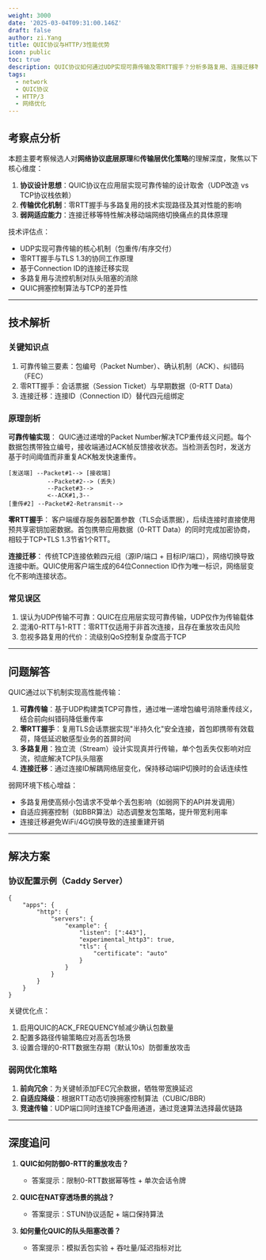 ```yaml
---
weight: 3000
date: '2025-03-04T09:31:00.146Z'
draft: false
author: zi.Yang
title: QUIC协议与HTTP/3性能优势
icon: public
toc: true
description: QUIC协议如何通过UDP实现可靠传输及零RTT握手？分析多路复用、连接迁移等特性对HTTP/3在弱网环境下性能提升的具体贡献。
tags:
  - network
  - QUIC协议
  - HTTP/3
  - 网络优化
---
```


## 考察点分析

本题主要考察候选人对**网络协议底层原理**和**传输层优化策略**的理解深度，聚焦以下核心维度：

1. **协议设计思想**：QUIC协议在应用层实现可靠传输的设计取舍（UDP改造 vs TCP协议栈依赖）
2. **传输优化机制**：零RTT握手与多路复用的技术实现路径及其对性能的影响
3. **弱网适应能力**：连接迁移等特性解决移动端网络切换痛点的具体原理

技术评估点：

- UDP实现可靠传输的核心机制（包重传/有序交付）
- 零RTT握手与TLS 1.3的协同工作原理
- 基于Connection ID的连接迁移实现
- 多路复用与流控机制对队头阻塞的消除
- QUIC拥塞控制算法与TCP的差异性

---

## 技术解析

### 关键知识点

1. 可靠传输三要素：包编号（Packet Number）、确认机制（ACK）、纠错码（FEC）
2. 零RTT握手：会话票据（Session Ticket）与早期数据（0-RTT Data）
3. 连接迁移：连接ID（Connection ID）替代四元组绑定

### 原理剖析

**可靠传输实现**：
QUIC通过递增的Packet Number解决TCP重传歧义问题。每个数据包携带独立编号，接收端通过ACK帧反馈接收状态。当检测丢包时，发送方基于时间阈值而非重复ACK触发快速重传。

```text
[发送端] --Packet#1--> [接收端]
           --Packet#2--> (丢失)
           --Packet#3--> 
           <--ACK#1,3-- 
[重传#2] --Packet#2-Retransmit-->
```

**零RTT握手**：
客户端缓存服务器配置参数（TLS会话票据），后续连接时直接使用预共享密钥加密数据。首包携带应用数据（0-RTT Data）的同时完成加密协商，相较于TCP+TLS 1.3节省1个RTT。

**连接迁移**：
传统TCP连接依赖四元组（源IP/端口 + 目标IP/端口），网络切换导致连接中断。QUIC使用客户端生成的64位Connection ID作为唯一标识，网络层变化不影响连接状态。

### 常见误区

1. 误认为UDP传输不可靠：QUIC在应用层实现可靠传输，UDP仅作为传输载体
2. 混淆0-RTT与1-RTT：零RTT仅适用于非首次连接，且存在重放攻击风险
3. 忽视多路复用的代价：流级别QoS控制复杂度高于TCP

---

## 问题解答

QUIC通过以下机制实现高性能传输：

1. **可靠传输**：基于UDP构建类TCP可靠性，通过唯一递增包编号消除重传歧义，结合前向纠错码降低重传率
2. **零RTT握手**：复用TLS会话票据实现"半持久化"安全连接，首包即携带有效载荷，降低延迟敏感型业务的首屏时间
3. **多路复用**：独立流（Stream）设计实现真并行传输，单个包丢失仅影响对应流，彻底解决TCP队头阻塞
4. **连接迁移**：通过连接ID解耦网络层变化，保持移动端IP切换时的会话连续性

弱网环境下核心增益：

- 多路复用使高频小包请求不受单个丢包影响（如弱网下的API并发调用）
- 自适应拥塞控制（如BBR算法）动态调整发包策略，提升带宽利用率
- 连接迁移避免WiFi/4G切换导致的连接重建开销

---

## 解决方案

### 协议配置示例（Caddy Server）

```nginx
{
    "apps": {
        "http": {
            "servers": {
                "example": {
                    "listen": [":443"],
                    "experimental_http3": true,
                    "tls": {
                        "certificate": "auto"
                    }
                }
            }
        }
    }
}
```

关键优化点：

1. 启用QUIC的ACK_FREQUENCY帧减少确认包数量
2. 配置多路径传输策略应对高丢包场景
3. 设置合理的0-RTT数据生存期（默认10s）防御重放攻击

### 弱网优化策略

1. **前向冗余**：为关键帧添加FEC冗余数据，牺牲带宽换延迟
2. **自适应降级**：根据RTT动态切换拥塞控制算法（CUBIC/BBR）
3. **竞速传输**：UDP端口同时连接TCP备用通道，通过竞速算法选择最优链路

---

## 深度追问

1. **QUIC如何防御0-RTT的重放攻击？**
   - 答案提示：限制0-RTT数据幂等性 + 单次会话令牌

2. **QUIC在NAT穿透场景的挑战？**
   - 答案提示：STUN协议适配 + 端口保持算法

3. **如何量化QUIC的队头阻塞改善？**
   - 答案提示：模拟丢包实验 + 吞吐量/延迟指标对比
